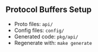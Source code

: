 ## Protocol Buffers Setup
- Proto files: `api/`
- Config files: `config/`
- Generated code: `pkg/api/`
- Regenerate with: `make generate`